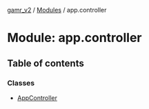 [gamr_v2](../README.md) / [Modules](../modules.md) / app.controller

# Module: app.controller

## Table of contents

### Classes

- [AppController](../classes/app_controller.AppController.md)
